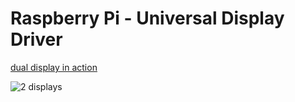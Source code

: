 # Raspberry Pi - Universal Display Driver



[dual display in action](https://www.youtube.com/watch?v=ayDWNnZb_Fs)

![2 displays](http://raw.githubusercontent.com/wryan67/udd_rpi_lib/master/images/2displays.jpg "2 displays")


